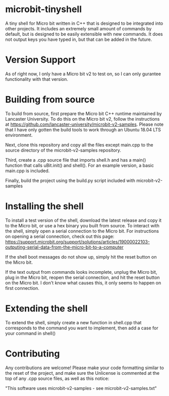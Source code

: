 # microbit-tinyshell
A tiny shell for Micro bit written in C++ that is designed to be integrated into other projects. It includes an extremely small amount of commands by default, but is designed to be easily extensible with new commands. It does not output keys you have typed in, but that can be added in the future.

# Version Support
As of right now, I only have a Micro bit v2 to test on, so I can only gurantee functionality with that version.

# Building from source
To build from source, first prepare the Micro bit C++ runtime maintained by Lancaster University. To do this on the Micro bit v2, follow the instructions at https://github.com/lancaster-university/microbit-v2-samples. Please note that I have only gotten the build tools to work through an Ubuntu 18.04 LTS environment.

Next, clone this repository and copy all the files except main.cpp to the source directory of the microbit-v2-samples repository.

Third, create a .cpp source file that imports shell.h and has a main() function that calls uBit.init() and shell(). For an example version, a basic main.cpp is included.

Finally, build the project using the build.py script included with microbit-v2-samples

# Installing the shell
To install a test version of the shell, download the latest release and copy it to the Micro bit, or use a hex binary you built from source. To interact with the shell, simply open a serial connection to the Micro bit. For instructions on opening a serial connection, check out this page: https://support.microbit.org/support/solutions/articles/19000022103-outputing-serial-data-from-the-micro-bit-to-a-computer

If the shell boot messages do not show up, simply hit the reset button on the Micro bit. 

If the text output from commands looks incomplete, unplug the Micro bit, plug in the Micro bit, reopen the serial connection, and hit the reset button on the Micro bit. I don't know what causes this, it only seems to happen on first connection. 

# Extending the shell
To extend the shell, simply create a new function in shell.cpp that corresponds to the command you want to implement, then add a case for your command in shell()

# Contributing
Any contributions are welcome! Please make your code formatting similar to the reset of the project, and make sure the Unlicense is commented at the top of any .cpp source files, as well as this notice:

"This software uses microbit-v2-samples - see microbit-v2-samples.txt"
